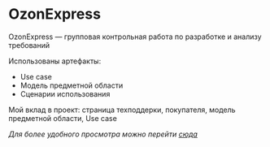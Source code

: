 # OzonExpress
OzonExpress — групповая контрольная работа по разработке и анализу требований

Использованы артефакты: 
* Use case
* Модель предметной области
* Сценарии использования 

Мой вклад в проект: страница техподдерки, покупателя, модель предметной области, Use case 

_Для более удобного просмотра можно перейти [сюда](https://chantreck.notion.site/chantreck/OZON-9a0eebfd316f4523a23aa771a7b889d4)_
